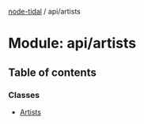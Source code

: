 [node-tidal](../README.md) / api/artists

# Module: api/artists

## Table of contents

### Classes

- [Artists](../classes/api_artists.Artists.md)
